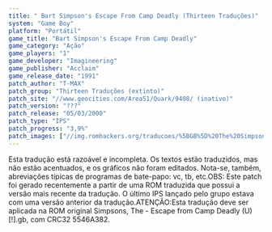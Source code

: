 ```yaml
---
title: " Bart Simpson's Escape From Camp Deadly (Thirteen Traduções)"
system: "Game Boy"
platform: "Portátil"
game_title: "Bart Simpson's Escape From Camp Deadly"
game_category: "Ação"
game_players: "1"
game_developer: "Imagineering"
game_publisher: "Acclaim"
game_release_date: "1991"
patch_author: "T-MAX"
patch_group: "Thirteen Traduções (extinto)"
patch_site: "//www.geocities.com/Area51/Quark/9408/ (inativo)"
patch_version: "???"
patch_release: "05/03/2000"
patch_type: "IPS"
patch_progress: "3,9%"
patch_images: ["//img.romhackers.org/traducoes/%5BGB%5D%20The%20Simpsons%20-%20Escape%20from%20Camp%20Deadly%20-%20Thirteen%20Tradu%C3%A7%C3%B5es%20-%2001.png","//img.romhackers.org/traducoes/%5BGB%5D%20The%20Simpsons%20-%20Escape%20from%20Camp%20Deadly%20-%20Thirteen%20Tradu%C3%A7%C3%B5es%20-%2002.png","//img.romhackers.org/traducoes/%5BGB%5D%20The%20Simpsons%20-%20Escape%20from%20Camp%20Deadly%20-%20Thirteen%20Tradu%C3%A7%C3%B5es%20-%2003.png"]
---
```

Esta tradução está razoável e incompleta. Os textos estão traduzidos, mas não estão acentuados, e os gráficos não foram editados. Nota-se, também, abreviações típicas de programas de bate-papo: vc, tb, etc.OBS: Este patch foi gerado recentemente a partir de uma ROM traduzida que possui a versão mais recente da tradução. O último IPS lançado pelo grupo estava com uma versão anterior da tradução.ATENÇÃO:Esta tradução deve ser aplicada na ROM original Simpsons, The - Escape from Camp Deadly (U) [!].gb, com CRC32 5546A382.